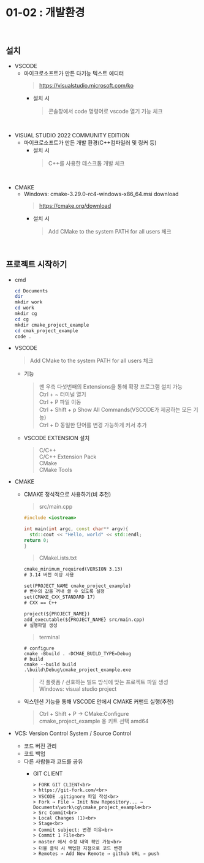 # 01-02 : 개발환경<br>
<br>

## 설치<br>
- VSCODE<br>
    + 마이크로소프트가 만든 다기능 텍스트 에디터
      > https://visualstudio.microsoft.com/ko
      + 설치 시
        > 콘솔창에서 code 명령어로 vscode 열기 기능 체크
<br>

- VISUAL STUDIO 2022 COMMUNITY EDITION<br>
  + 마이크로소프트가 만든 개발 환경(C++컴파일러 및 링커 등)
    + 설치 시
      > C++를 사용한 데스크톱 개발 체크<br>
<br>

- CMAKE<br>
  + Windows: cmake-3.29.0-rc4-windows-x86_64.msi download<br>
    > https://cmake.org/download<br>
      + 설치 시
        >Add CMake to the system PATH for all users 체크<br>
<br>

## 프로젝트 시작하기<br>
- cmd<br>

  ```powershell
  cd Documents
  dir
  mkdir work
  cd work
  mkdir cg
  cd cg
  mkdir cmake_project_example
  cd cmak_project_example
  code .
  ```
- VSCODE<br>
  >Add CMake to the system PATH for all users 체크<br>
  + 기능
    > 맨 우측 다섯번째의 Extensions을 통해 확장 프로그램 설치 가능<br>
    > Ctrl + ~ 터미널 열기<br>
    > Ctrl + P 파일 이동<br>
    > Ctrl + Shift + p Show All Commands(VSCODE가 제공하는 모든 기능)<br>
    > Ctrl + D 동일한 단어를 변경 가능하게 커서 추가<br>
  + VSCODE EXTENSION 설치
    > C/C++<br>
    > C/C++ Extension Pack<br>
    > CMake<br>
    > CMake Tools<br>
- CMAKE
  + CMAKE 정석적으로 사용하기(비 추천)
    > src/main.cpp
    ```cpp
    #include <iostream>

    int main(int argc, const char** argv){
      std::cout << "Hello, world" << std::endl;
    return 0;
    }
    ```
    > CMakeLists.txt
    ```txt
    cmake_minimum_required(VERSION 3.13)
    # 3.14 버전 이상 사용

    set(PROJECT_NAME cmake_project_example)
    # 변수의 값을 꺼내 쓸 수 있도록 설정
    set(CMAKE_CXX_STANDARD 17)
    # CXX == C++

    project(${PROJECT_NAME})
    add_executable(${PROJECT_NAME} src/main.cpp)
    # 실행파일 생성
    ```
    >terminal
    ```shell
    # configure
    cmake -Bbuild . -DCMAE_BUILD_TYPE=Debug
    # build
    cmake --build build
    .\build\Debug\cmake_project_example.exe
    ```
    > 각 플랫폼 / 선호하는 빌드 방식에 맞는 프로젝트 파일 생성<br>Windows: visual studio project<br>
  + 익스텐션 기능을 통해 VSCODE 안에서 CMAKE 커맨드 실행(추천)
    > Ctrl + Shift + P → CMake:Configure<br>
    > cmake_project_example 용 키트 선택 amd64
- VCS: Version Control System / Source Control
  + 코드 버전 관리
  + 코드 백업
  + 다른 사람들과 코드를 공유
    - GIT CLIENT<br>
    
          > FORK GIT CLIENT<br>
          > https://git-fork.com/<br>
          > VSCODE .gitignore 파일 작성<br>
          > Fork → File → Init New Repository... → Documents\work\cg\cmake_project_example<br>
          > Src Commit<br>
          > Local Changes (1)<br>
          > Stage<br>
          > Commit subject: 변경 이유<br>
          > Commit 1 File<br>
          > master 에서 수정 내역 확인 가능<br>
          > 더블 클릭 시 백업한 지점으로 코드 변경
          > Remotes → Add New Remote → github URL → push
<br>
